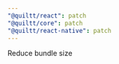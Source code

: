 ```yaml
---
"@quiltt/react": patch
"@quiltt/core": patch
"@quiltt/react-native": patch
---
```


Reduce bundle size
